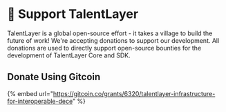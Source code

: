 # 🙌 Support TalentLayer

TalentLayer is a global open-source effort - it takes a village to build the future of work! We're accepting donations to support our development. All donations are used to directly support open-source bounties for the development of TalentLayer Core and SDK.

## Donate Using Gitcoin

{% embed url="https://gitcoin.co/grants/6320/talentlayer-infrastructure-for-interoperable-dece" %}

